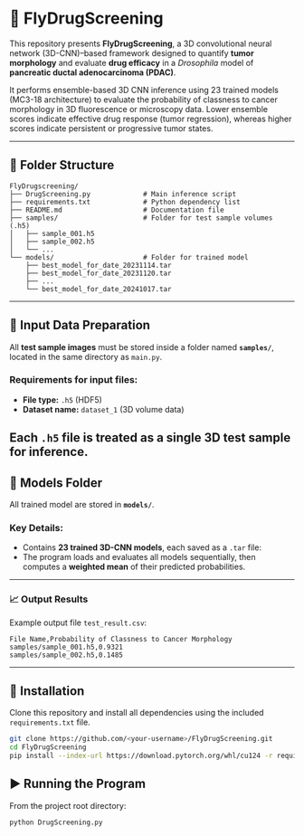 # 🧬 FlyDrugScreening

This repository presents **FlyDrugScreening**, a 3D convolutional neural network (3D-CNN)–based framework designed to quantify **tumor morphology** and evaluate **drug efficacy** in a *Drosophila* model of **pancreatic ductal adenocarcinoma (PDAC)**.  

It performs ensemble-based 3D CNN inference using 23 trained models (MC3-18 architecture) to evaluate the probability of classness to cancer morphology in 3D fluorescence or microscopy data. Lower ensemble scores indicate effective drug response (tumor regression), whereas higher scores indicate persistent or progressive tumor states.

---

## 📁 Folder Structure

```
FlyDrugscreening/
├── DrugScreening.py             # Main inference script
├── requirements.txt             # Python dependency list
├── README.md                    # Documentation file
├── samples/                     # Folder for test sample volumes (.h5)
│   ├── sample_001.h5
│   ├── sample_002.h5
│   └── ...
└── models/                      # Folder for trained model 
    ├── best_model_for_date_20231114.tar
    ├── best_model_for_date_20231120.tar
    ├── ...
    └── best_model_for_date_20241017.tar
```

---

## 🧩 Input Data Preparation

All **test sample images** must be stored inside a folder named **`samples/`**, located in the same directory as `main.py`.

### Requirements for input files:
- **File type:** `.h5` (HDF5)
- **Dataset name:** `dataset_1` (3D volume data)

Each `.h5` file is treated as a single 3D test sample for inference.
---

## 🧠 Models Folder

All trained model are stored in **`models/`**.

### Key Details:
- Contains **23 trained 3D-CNN models**, each saved as a `.tar` file:
- The program loads and evaluates all models sequentially, then computes a **weighted mean** of their predicted probabilities.
---



### 📈 Output Results

Example output file `test_result.csv`:
```csv
File Name,Probability of Classness to Cancer Morphology
samples/sample_001.h5,0.9321
samples/sample_002.h5,0.1485
```

---

## 🧰 Installation

Clone this repository and install all dependencies using the included `requirements.txt` file.

```bash
git clone https://github.com/<your-username>/FlyDrugScreening.git
cd FlyDrugScreening
pip install --index-url https://download.pytorch.org/whl/cu124 -r requirements.txt
```

## ▶️ Running the Program

From the project root directory:
```bash
python DrugScreening.py
```